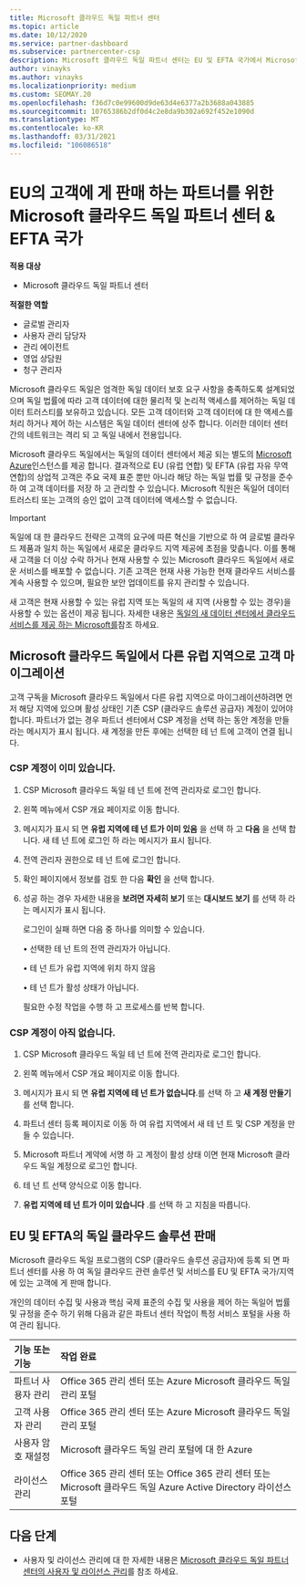 ```yaml
---
title: Microsoft 클라우드 독일 파트너 센터
ms.topic: article
ms.date: 10/12/2020
ms.service: partner-dashboard
ms.subservice: partnercenter-csp
description: Microsoft 클라우드 독일 파트너 센터는 EU 및 EFTA 국가에서 Microsoft 클라우드 솔루션을 고객에 게 제공 하려는 파트너를 위한 비즈니스 포털입니다.
author: vinayks
ms.author: vinayks
ms.localizationpriority: medium
ms.custom: SEOMAY.20
ms.openlocfilehash: f36d7c0e99600d9de63d4e6377a2b3688a043885
ms.sourcegitcommit: 10765386b2df0d4c2e8da9b302a692f452e1090d
ms.translationtype: MT
ms.contentlocale: ko-KR
ms.lasthandoff: 03/31/2021
ms.locfileid: "106086518"
---
```

# <a name="partner-center-for-microsoft-cloud-germany-for-partners-selling-to-customers-in-eu--efta-countries"></a>EU의 고객에 게 판매 하는 파트너를 위한 Microsoft 클라우드 독일 파트너 센터 & EFTA 국가

**적용 대상**

- Microsoft 클라우드 독일 파트너 센터

**적절한 역할**

- 글로벌 관리자
- 사용자 관리 담당자
- 관리 에이전트
- 영업 상담원
- 청구 관리자

Microsoft 클라우드 독일은 엄격한 독일 데이터 보호 요구 사항을 충족하도록 설계되었으며 독일 법률에 따라 고객 데이터에 대한 물리적 및 논리적 액세스를 제어하는 독일 데이터 트러스티를 보유하고 있습니다. 모든 고객 데이터와 고객 데이터에 대 한 액세스를 처리 하거나 제어 하는 시스템은 독일 데이터 센터에 상주 합니다. 이러한 데이터 센터 간의 네트워크는 격리 되 고 독일 내에서 전용입니다.

Microsoft 클라우드 독일에서는 독일의 데이터 센터에서 제공 되는 별도의 [Microsoft Azure](https://go.microsoft.com/fwlink/?linkid=847992)인스턴스를 제공 합니다. 결과적으로 EU (유럽 연합) 및 EFTA (유럽 자유 무역 연합)의 상업적 고객은 주요 국제 표준 뿐만 아니라 해당 하는 독일 법률 및 규정을 준수 하 여 고객 데이터를 저장 하 고 관리할 수 있습니다. Microsoft 직원은 독일어 데이터 트러스티 또는 고객의 승인 없이 고객 데이터에 액세스할 수 없습니다.

> [!IMPORTANT]
> 독일에 대 한 클라우드 전략은 고객의 요구에 따른 혁신을 기반으로 하 여 글로벌 클라우드 제품과 일치 하는 독일에서 새로운 클라우드 지역 제공에 초점을 맞춥니다. 이를 통해 새 고객을 더 이상 수락 하거나 현재 사용할 수 있는 Microsoft 클라우드 독일에서 새로운 서비스를 배포할 수 없습니다. 기존 고객은 현재 사용 가능한 현재 클라우드 서비스를 계속 사용할 수 있으며, 필요한 보안 업데이트를 유지 관리할 수 있습니다.
>
> 새 고객은 현재 사용할 수 있는 유럽 지역 또는 독일의 새 지역 (사용할 수 있는 경우)을 사용할 수 있는 옵션이 제공 됩니다. 자세한 내용은 [독일의 새 데이터 센터에서 클라우드 서비스를 제공 하는 Microsoft를](https://news.microsoft.com/europe/2018/08/31/microsoft-to-deliver-cloud-services-from-new-datacentres-in-germany-in-2019-to-meet-evolving-customer-needs/)참조 하세요. 

## <a name="migrate-customers-from-microsoft-cloud-germany-to-another-european-region"></a>Microsoft 클라우드 독일에서 다른 유럽 지역으로 고객 마이그레이션

고객 구독을 Microsoft 클라우드 독일에서 다른 유럽 지역으로 마이그레이션하려면 먼저 해당 지역에 있으며 활성 상태인 기존 CSP (클라우드 솔루션 공급자) 계정이 있어야 합니다. 파트너가 없는 경우 파트너 센터에서 CSP 계정을 선택 하는 동안 계정을 만들라는 메시지가 표시 됩니다. 새 계정을 만든 후에는 선택한 테 넌 트에 고객이 연결 됩니다.

### <a name="you-already-have-a-csp-account"></a>CSP 계정이 이미 있습니다.

1. CSP Microsoft 클라우드 독일 테 넌 트에 전역 관리자로 로그인 합니다.

1. 왼쪽 메뉴에서 CSP 개요 페이지로 이동 합니다.
 
1. 메시지가 표시 되 면 **유럽 지역에 테 넌 트가 이미 있음** 을 선택 하 고 **다음** 을 선택 합니다. 새 테 넌 트에 로그인 하 라는 메시지가 표시 됩니다. 

1. 전역 관리자 권한으로 테 넌 트에 로그인 합니다.
 
1. 확인 페이지에서 정보를 검토 한 다음 **확인** 을 선택 합니다.
 
6.  성공 하는 경우 자세한 내용을 **보려면 자세히 보기** 또는 **대시보드 보기** 를 선택 하 라는 메시지가 표시 됩니다. 

    로그인이 실패 하면 다음 중 하나를 의미할 수 있습니다.
    
    • 선택한 테 넌 트의 전역 관리자가 아닙니다.
    
    • 테 넌 트가 유럽 지역에 위치 하지 않음
    
    • 테 넌 트가 활성 상태가 아닙니다.

    필요한 수정 작업을 수행 하 고 프로세스를 반복 합니다. 

### <a name="you-dont-already-have-a-csp-account"></a>CSP 계정이 아직 없습니다.

1. CSP Microsoft 클라우드 독일 테 넌 트에 전역 관리자로 로그인 합니다.

1. 왼쪽 메뉴에서 CSP 개요 페이지로 이동 합니다.
 
1. 메시지가 표시 되 면 **유럽 지역에 테 넌 트가 없습니다**.를 선택 하 고 **새 계정 만들기** 를 선택 합니다. 
 
1. 파트너 센터 등록 페이지로 이동 하 여 유럽 지역에서 새 테 넌 트 및 CSP 계정을 만들 수 있습니다.
  
5. Microsoft 파트너 계약에 서명 하 고 계정이 활성 상태 이면 현재 Microsoft 클라우드 독일 계정으로 로그인 합니다.

6. 테 넌 트 선택 양식으로 이동 합니다.

7. **유럽 지역에 테 넌 트가 이미 있습니다** .를 선택 하 고 지침을 따릅니다.


## <a name="selling-german-cloud-solutions-in-eu-and-efta"></a>EU 및 EFTA의 독일 클라우드 솔루션 판매

Microsoft 클라우드 독일 프로그램의 CSP (클라우드 솔루션 공급자)에 등록 되 면 파트너 센터를 사용 하 여 독일 클라우드 관련 솔루션 및 서비스를 EU 및 EFTA 국가/지역에 있는 고객에 게 판매 합니다.

개인의 데이터 수집 및 사용과 핵심 국제 표준의 수집 및 사용을 제어 하는 독일어 법률 및 규정을 준수 하기 위해 다음과 같은 파트너 센터 작업이 특정 서비스 포털을 사용 하 여 관리 됩니다.

기능 또는 기능 | 작업 완료
:--- | :---
파트너 사용자 관리 | Office 365 관리 센터 또는 Azure Microsoft 클라우드 독일 관리 포털
고객 사용자 관리 | Office 365 관리 센터 또는 Azure Microsoft 클라우드 독일 관리 포털
사용자 암호 재설정 | Microsoft 클라우드 독일 관리 포털에 대 한 Azure
라이선스 관리 | Office 365 관리 센터 또는 Office 365 관리 센터 또는 Microsoft 클라우드 독일 Azure Active Directory 라이선스 포털

## <a name="next-steps"></a>다음 단계

- 사용자 및 라이선스 관리에 대 한 자세한 내용은 [Microsoft 클라우드 독일 파트너 센터의 사용자 및 라이선스 관리](user-management-in-partner-center-for-microsoft-cloud-germany.md)를 참조 하세요.

